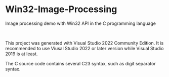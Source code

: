 # Win32-Image-Processing
Image processing demo with Win32 API in the C programming language

<br />

This project was generated with Visual Studio 2022 Community Edition. It is recommended to use Viusal Studio 2022 or later version while Visual Studio 2019 is at least.

The C source code contains several C23 syntax, such as digit separator syntax.

